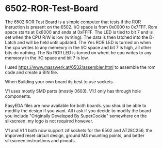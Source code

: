 # 6502-ROR-Test-Board

The 6502 ROR Test Board is a simple computer that tests if the ROR insruction is present on the 6502. I/O space is from 0x0000 to 0x7FFF. Rom space starts at 0x8000 and ends at 0xFFFF. The LED is tied to bit 7 and is set when the CPU R/W is low (writing). The data is then latched into the D-Latch and will be held until updated. The Yes ROR LED is turned on when the cpu writes to any memeory in the I/O space and bit 7 is high, all other bits do nothing. The No ROR LED is turned on whent he cpu writes to any memeory in the I/O space and bit 7 is low.

I used https://www.masswerk.at/6502/assembler.html to assemble the rom code and create a BIN file. 

When Building your own board its best to use sockets.

V1 uses mostly SMD parts (mostly 0603). V1.1 only has through hole components. 

EasyEDA files are now available for both boards. you should be able to modifiy the design if you want. All i ask if you decide to modify the board you include "Originally Developed By SuperCookie" somewhere on the silkscreen, my logo is not required however. 

V1 and V1.1 both now support zif sockets for the 6502 and AT28C256, the imporved reset circuit design, ground M3 mounting points, and better silkscreen instructions and pinouts.
